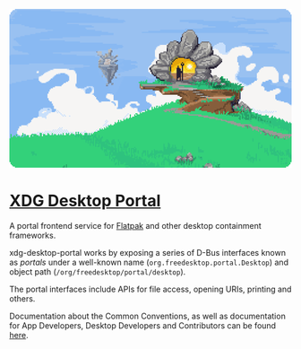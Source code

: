 [![Portals](doc/website/assets/readme.png)](https://flatpak.github.io/xdg-desktop-portal/)

# [XDG Desktop Portal](https://flatpak.github.io/xdg-desktop-portal/)

A portal frontend service for [Flatpak](https://flatpak.org) and other
desktop containment frameworks.

xdg-desktop-portal works by exposing a series of D-Bus interfaces known as
_portals_ under a well-known name (`org.freedesktop.portal.Desktop`) and object
path (`/org/freedesktop/portal/desktop`).

The portal interfaces include APIs for file access, opening URIs, printing
and others.

Documentation about the Common Conventions, as well as documentation for
App Developers, Desktop Developers and Contributors can be found
[here](https://flatpak.github.io/xdg-desktop-portal/docs/).
